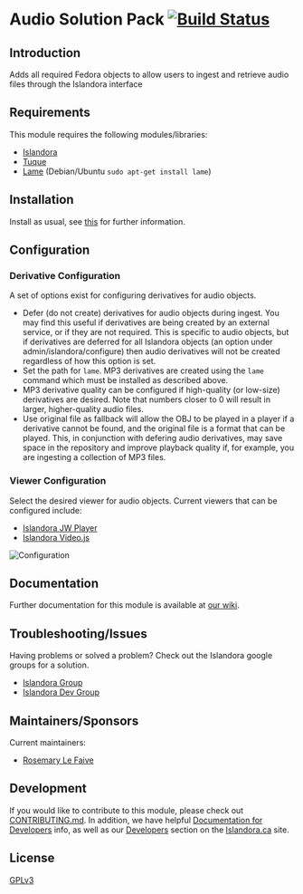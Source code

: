 # Audio Solution Pack [![Build Status](https://travis-ci.org/Islandora/islandora_solution_pack_audio.png?branch=7.x)](https://travis-ci.org/Islandora/islandora_solution_pack_audio)

## Introduction

Adds all required Fedora objects to allow users to ingest and retrieve audio files through the Islandora interface

## Requirements

This module requires the following modules/libraries:

* [Islandora](https://github.com/islandora/islandora)
* [Tuque](https://github.com/islandora/tuque)
* [Lame](http://lame.sourceforge.net) (Debian/Ubuntu `sudo apt-get install lame`)

## Installation

Install as usual, see [this](https://drupal.org/documentation/install/modules-themes/modules-7) for further information.

## Configuration

### Derivative Configuration

A set of options exist for configuring derivatives for audio objects. 

* Defer (do not create) derivatives for audio objects during ingest. You may
find this useful if derivatives are being created by an external service,
or if they are not required. This is specific to audio objects, but if 
derivatives are deferred for all Islandora objects (an option under 
admin/islandora/configure) then audio derivatives will not be created 
regardless of how this option is set.
* Set the path for `lame`. MP3 derivatives are created using the `lame` 
command which must be installed as described above.
* MP3 derivative quality can be configured if high-quality (or low-size)
 derivatives are desired. Note that numbers closer to 0 will result in 
 larger, higher-quality audio files.
* Use original file as fallback will allow the OBJ to be played in a 
player if a derivative cannot be found, and the original file is a 
format that can be played. This, in conjunction with defering audio 
derivatives, may save space in the repository and improve playback 
quality if, for example, you are ingesting a collection of MP3 files. 
 
 ### Viewer Configuration

Select the desired viewer for audio objects. Current viewers that can 
be configured include:

* [Islandora JW Player](https://github.com/Islandora/islandora_jwplayer)
* [Islandora Video.js](https://github.com/Islandora/islandora_videojs)

![Configuration](https://cloud.githubusercontent.com/assets/1943338/18892256/42a78df0-84df-11e6-8e51-6b67c1a8c81a.png)

## Documentation

Further documentation for this module is available at [our wiki](https://wiki.duraspace.org/display/ISLANDORA/Audio+Solution+Pack).

## Troubleshooting/Issues

Having problems or solved a problem? Check out the Islandora google groups for a solution.

* [Islandora Group](https://groups.google.com/forum/?hl=en&fromgroups#!forum/islandora)
* [Islandora Dev Group](https://groups.google.com/forum/?hl=en&fromgroups#!forum/islandora-dev)

## Maintainers/Sponsors
Current maintainers:

* [Rosemary Le Faive](https://github.com/rosiel)

## Development

If you would like to contribute to this module, please check out [CONTRIBUTING.md](CONTRIBUTING.md). In addition, we have helpful [Documentation for Developers](https://github.com/Islandora/islandora/wiki#wiki-documentation-for-developers) info, as well as our [Developers](http://islandora.ca/developers) section on the [Islandora.ca](http://islandora.ca) site.

## License

[GPLv3](http://www.gnu.org/licenses/gpl-3.0.txt)
